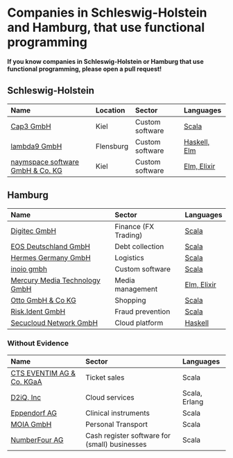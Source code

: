 # Companies in Schleswig-Holstein and Hamburg, that use functional programming

**If you know companies in Schleswig-Holstein or Hamburg that use functional programming, please open a pull request!**


## Schleswig-Holstein

| Name | Location | Sector | Languages |
| :--- | :------- | :----- | :-------- |
| [Cap3 GmbH](https://www.cap3.de) | Kiel | Custom software | [Scala](https://www.cap3.de/projekte/panel-app) |
| [lambda9 GmbH](https://www.lambda9.de) | Flensburg | Custom software | [Haskell, Elm](https://lambda9.de/software/technologien) |
| [naymspace software GmbH & Co. KG](https://www.naymspace.de) | Kiel | Custom software | [Elm, Elixir](https://www.naymspace.de/software/) |

## Hamburg

| Name | Sector | Languages |
| :--- | :----- | :-------- |
| [Digitec GmbH](https://digitec.de)| Finance (FX Trading) | [Scala](https://digitec.de/wp-content/uploads/2019/04/Software-Engineer-Scala-Englisch-Deutsch.pdf)|
| [EOS Deutschland GmbH](https://eos-deutschland.de/) | Debt collection | [Scala](https://www.stepstone.de/stellenangebote--Senior-Java-Developer-m-w-d-Hamburg-EOS-Technology-Solutions-GmbH--5761712-inline.html) |
| [Hermes Germany GmbH](https://www.hermesworld.com/) | Logistics | [Scala](https://job.otto.de/otto/or_publication/default/html/03027677) |
| [inoio gmbh](https://inoio.de) | Custom software | [Scala](https://inoio.de/work/) |
| [Mercury Media Technology GmbH](https://getmercury.io) | Media management | [Elm, Elixir](https://getmercury.softgarden.io/job/5605642/Full-stack-Web-Developer?jobDbPVId=15333372&l=en) |
| [Otto GmbH & Co KG](https://www.otto.de) | Shopping | [Scala](https://www.ottogroup.com/de/karriere/jobs/Senior-Scala-Developer-m-w-d-Team-Analyse-und-Performance.php) |
| [Risk.Ident GmbH](https://riskident.com/de/) | Fraud prevention | [Scala](https://riskident-jobs.personio.de/job/253181) |
| [Secucloud Network GmbH](https://www.secucloud.com) | Cloud platform | [Haskell](https://www.secucloud.com/files/carreer/en/20181216_Developer_Senior_EN.pdf) |

### Without Evidence

| Name | Sector | Languages |
| :--- | :----- | :-------- |
| [CTS EVENTIM AG & Co. KGaA](https://www.eventim.de/city/hamburg-7/) | Ticket sales | Scala |
| [D2iQ, Inc](https://d2iq.com) | Cloud services | Scala, Erlang | 
| [Eppendorf AG](https://www.eppendorf.com/OC-en/) | Clinical instruments | Scala |
| [MOIA GmbH](https://www.moia.io) | Personal Transport | Scala |
| [NumberFour AG](https://www.enfore.com) | Cash register software for (small) businesses | Scala |
